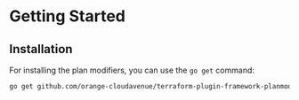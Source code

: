 # Getting Started

## Installation

For installing the plan modifiers, you can use the `go get` command:

```sh
go get github.com/orange-cloudavenue/terraform-plugin-framework-planmodifiers@latest
```
